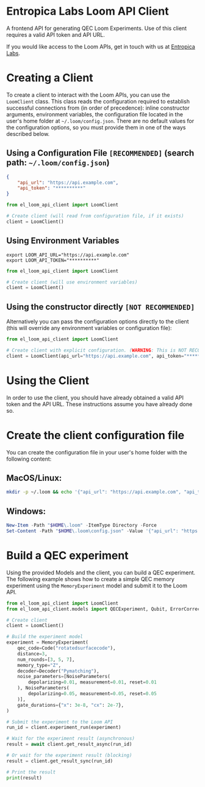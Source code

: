 # Entropica Labs Loom API Client

A frontend API for generating QEC Loom Experiments. Use of this client requires a valid API token and API URL.

If you would like access to the Loom APIs, get in touch with us at [Entropica Labs](https://entropicalabs.com/contact).

# Creating a Client

To create a client to interact with the Loom APIs, you can use the `LoomClient` class. This class reads the configuration required to establish successful connections from (in order of precedence): inline constructor arguments, environment variables, the configuration file located in the user's home folder at `~/.loom/config.json`. There are no default values for the configuration options, so you must provide them in one of the ways described below.

## Using a Configuration File `[RECOMMENDED]` (search path: `~/.loom/config.json`)

```json
{
    "api_url": "https://api.example.com",
    "api_token": "**********"
}
```

```python
from el_loom_api_client import LoomClient

# Create client (will read from configuration file, if it exists)
client = LoomClient()
```

## Using Environment Variables

```shell
export LOOM_API_URL="https://api.example.com"
export LOOM_API_TOKEN="**********"
```

```python
from el_loom_api_client import LoomClient

# Create client (will use environment variables)
client = LoomClient()
```

## Using the constructor directly `[NOT RECOMMENDED]`

Alternatively you can pass the configuration options directly to the client (this will override any environment variables or configuration file):

```python
from el_loom_api_client import LoomClient

# Create client with explicit configuration. (WARNING: This is NOT RECOMMENDED for code that must be committed to a repository or shared, as this will expose your API token)
client = LoomClient(api_url="https://api.example.com", api_token="**********")
```

# Using the Client

In order to use the client, you should have already obtained a valid API token and the API URL. These instructions assume you have already done so.

# Create the client configuration file

You can create the configuration file in your user's home folder with the following content:

## MacOS/Linux:

```bash
mkdir -p ~/.loom && echo '{"api_url": "https://api.example.com", "api_token": "**********"}' > ~/.loom/config.json
```

## Windows:

```powershell
New-Item -Path "$HOME\.loom" -ItemType Directory -Force
Set-Content -Path "$HOME\.loom\config.json" -Value '{"api_url": "https://api.example.com", "api_token": "**********"}'
```

# Build a QEC experiment

Using the provided Models and the client, you can build a QEC experiment. The following example shows how to create a simple QEC memory experiment using the `MemoryExperiment` model and submit it to the Loom API.

```python
from el_loom_api_client import LoomClient
from el_loom_api_client.models import QECExperiment, Qubit, ErrorCorrectionCode

# Create client
client = LoomClient()

# Build the experiment model
experiment = MemoryExperiment(
    qec_code=Code("rotatedsurfacecode"),
    distance=3,
    num_rounds=[3, 5, 7],
    memory_type="Z",
    decoder=Decoder("Pymatching"),
    noise_parameters=[NoiseParameters(
        depolarizing=0.01, measurement=0.01, reset=0.01
    ), NoiseParameters(
        depolarizing=0.05, measurement=0.05, reset=0.05
    )],
    gate_durations={"x": 3e-8, "cx": 2e-7},
)

# Submit the experiment to the Loom API
run_id = client.experiment_run(experiment)

# Wait for the experiment result (asynchronous)
result = await client.get_result_async(run_id)

# Or wait for the experiment result (blocking)
result = client.get_result_sync(run_id)

# Print the result
print(result)
```
